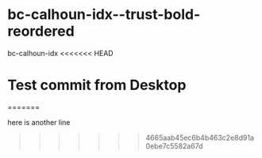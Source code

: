 # bc-calhoun-idx--trust-bold-reordered

bc-calhoun-idx
<<<<<<< HEAD
# Test commit from Desktop
=======

here is another line



>>>>>>> 4665aab45ec6b4b463c2e8d91a0ebe7c5582a67d
